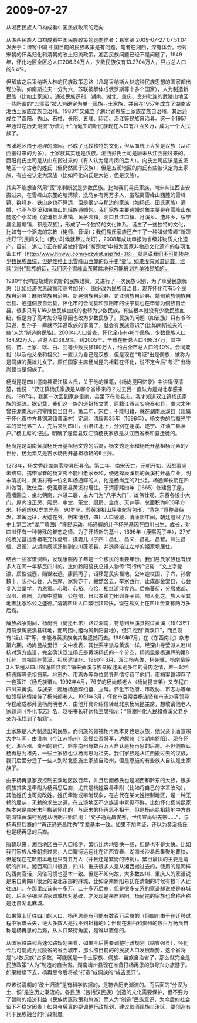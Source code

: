 # 2009-07-27

从湘西民族人口构成看中国民族政策的走向

从湘西民族人口构成看中国民族政策的走向作者：易富贤 2009-07-27 07:51:04 发表于：博客中国 中国目前的民族政策是有问题，笔者在湘西，深有体会。经过宋朝的怀柔归化和清朝的改土归流政策，湘西民族问题已经不是问题了，1949年，怀化地区全区总人口206.34万人，少数民族仅有13.2704万人，只占总人口的6.4%。

但解放之后采纳斯大林的民族政策思路（凡是采纳斯大林这种民族思想的国家都出现分裂，如南斯拉夫一分为六，苏联被解体成俄罗斯等十多个国家），人为制造新民族（比如土家族）。通过民族识别，湖南、湖北、重庆、贵州毗连的武陵山地区一些所谓的“五溪蛮”被人为确定为单一民族--土家族，并且在1957年成立了湖南省湘西土家族苗族自治州。1983年又成立了湖北省恩施土家族苗族自治州，其后还成立了酉阳、秀山、石柱、长阳、五峰、印江、沿江等民族自治县。这一个1957年通过逆历史潮流“分流为土”而诞生的新民族现在人口有八百多万，成为一个大民族了。

五溪地区由于地理的原因，形成了比较独特的文化，但从血统上大多是汉族（从江西搬过来的为多）。土家族其实也是汉族。湘西彭氏土司是唐末从江西搬过来的。酉阳冉氏土司是从山东搬过来的（有人认为是冉闵的后人）。向氏土司应该是五溪地区一个古老的姓氏（但仍然属于汉族），但是五溪地区的向氏有些被认定为土家族，有些被认定为汉族（比如怀化向氏是大姓，但是汉族）。

其实不能想当然用“蛮”来判断就是少数民族。比如我们易氏家族，南宋从江西吉安搬过来，在雪峰山东麓的塘湾镇、洗马乡有两万多人，虽然离雪峰山西麓的雪峰镇、群峰乡、铁山乡也不算远，但是很少与那边的家族（如杨氏、田氏家族）通婚，也不与罗溪和麻塘山的瑶族通婚的。我们家族主要通婚对象主要是在雪峰山东麓这个小盆地（溆浦县龙潭镇、黄茅园镇，洞口县江口镇、月溪乡、渣坪乡，绥宁县金屋塘镇，都是汉族），形成了一个独特的文化体系，诞生了一些独特的文化，比如有一个驱鬼的宗教（栳师，音译）；我们易氏家族还产生了一种叫做雪峰“断颈龙灯”的民间文化（我小时候就舞过龙灯），2008年成功申报为省级非物质文化遗产，目前，洪江市正在抓紧做好雪峰“断颈龙”申报为国家非物质文化遗产的各项准备工作（http://www.hnwwj.com/yczylist.asp?id=36）。就是说我们不可能掺杂少数民族血统，但是性格上比雪峰山西麓的似乎更“蛮”。如果没有家谱记载，继续“划分”民族的话，我们这个雪峰山东麓盆地也可能被划为单独民族的。

1980年代响应胡耀邦的新的民族政策，又进行了一次民族识别，为了享受民族优惠（比如经济优惠政策和高考加分），纷纷改为民族自治县，现在怀化市有5个民族自治县：麻阳苗族自治县、新晃侗族自治县、芷江侗族自治县、靖州苗族侗族自治县、通道侗族自治县，怀化市的会同县和邵阳市的绥宁县也在申请为侗族自治县。很多只有1/16少数民族血统的也转为少数民族。有些根本就没有少数民族血统，但是为了高考加分等原因也改为少数民族了。民族的问题（如该族）只有爷爷知道，到孙子一辈就不知道改族的事情了，就会有民族意识了(比如南斯拉夫的一些“人为”制造的民族)。2000年人口普查，怀化全市有46个民族，少数民族人口184.92万人，占总人口39.9%。到2005年，全市在册总人口498.37万，其中侗、苗、土家、瑶、白、回等少数民族190万人，约占全市总人口的40%。会同粟裕（以及他父亲和祖父）一直认为自己是汉族，但是现在“考证”出是侗族，被称为是侗族的英雄儿女了。原任国家主席杨尚昆的祖籍在怀化，说不定今后"考证"出杨尚昆也是侗族了。

杨尚昆是四川潼南县双江镇人氏，关于他的祖籍，《杨尚昆回忆录》中讲得很清楚，他说：“双江镇杨氏家族是从哪个省移来的？过去我一直认为是湖北孝感来的。1987年，我第一次回到家乡童南，县里下在修县志。我才知道双江镇杨氏家族的源流。据记载，我们这一族的远祖杨文秀，原籍江西吉安府泰和县，南宋末年曾在湖南永州府零陵县当县令。第二年，宋亡，不能归籍，就在湖南辰溪县（现属于怀化市中方县铜湾镇黄溪村）定居。清康熙35年（1696年），杨文秀的后裔光字辈的堂兄弟三人，先后来到四川，沿涪江北上，分别在蓬溪、遂宁、江油三县落户。”杨主席的记述，明确了潼南县双江镇杨氏家族是从江西省泰和县迁徙的。

杨尚昆是湖南黄溪杨氏开基祖杨文秀的后裔，杨文秀是泰和杨氏开基祖杨允素的7世孙，杨允素又是吉水杨氏开基祖杨辂的6世孙。

1278年，杨文秀赴湖南零陵县任县令。第二年，南宋灭亡，元朝开始，因战事尚未结束，携带家眷的杨文秀不能回老家泰和，便选择辰溪县的黄溪村开基立业。明末清初时，黄溪村有一位名叫杨通辉的人，他是杨尚昆的7世祖。杨通辉长期在四川做官，致仕后，仍回辰溪县黄溪村居住。于清康熙四年（1665）修建窨子屋，高墙围立，坐北朝南，六进二层，主大门为“八字大门”，雄伟壮观，东西各设小大门。屋内设正房、厢房、中堂、茶堂、厨房、金库、天井等，总面积为600平方米。杨通辉60岁生光基，90岁卒，葬黄溪祖山坪骆驼背包形，“背包 ”意整装待发，准备远征，发迹在外。明末清初，四川人口锐减，清康熙年间，朝廷组织了历史上第二次“湖广填四川”移民运动。杨通辉的儿子杨光基因在四川出生、成长，对四川怀有一种特殊的眷恋之情。为了开拓新的基业，1696年（康熙丙子年），37岁的杨光基出售祖宅充作盘缠，携妻儿（子四：昌仁、昌义、昌礼、昌智。川生昌信、昌德）从湖南辰溪迁徙到四川蓬溪县，并选择涪江左岸的姬家坝居住。

结合一些家谱资料，发现康熙丙子年是一个移民的重要年份。我们易氏家族也有很多人在同一年移民四川的。比如黔阳易氏总谱人物传“笃行传”记载：“文上字登瀛，质性诚悫，贻谋宏远。康熙丙子，诏移楚民实蜀地。公年逾杖国，子六，孙曾数十，长孙心会，入邑庠，家赀亦丰，毅然舍去，举家西行，止成都金堂县，心会复入金堂学，为恩贡。心融、心裕、心恰，相继游泮食饩。后裔蕃衍，分居成都、汉川、德阳，为蜀中望族。公在蜀，日以孝弟力田训导子弟，蜀人化之。族人至其地者犹悉称公之盛德。”清朝四川人口繁衍非常快，现在易文上在四川金堂有两万多后裔。

解放战争期间，杨尚明（尚昆七弟）路过湖南，特意到辰溪县找过黄溪（1943年1月前隶属辰溪县辖地，而周围村组均属黔阳县地），但只找到“黄溪口”，而且没有“祖山坪”等，未能与黄溪族亲共聚遗撼而去。1989年7月，在《东西南北》杂志第六期，杨尚昆故里行一文中发表，其世系字派与黄溪一样，经深山寻莹派人赴川核对双方族谱，完全确认双江杨氏是黄溪杨氏的一个分支，杨尚昆是杨通辉的第8代孙，其祖籍在黄溪，祖居遗址存。1990年3月，双江杨先佐，杨先骥、杨宗岳等3人专程从四川省潼质县双江镇来黄溪与族亲叙述离别多年的骨肉之情，并一起给杨通辉等先祖扫墓。地志办、市志办等单位领导热情接待了他们，市档案馆印存了一套双江〈杨氏族谱〉。1992年4月，76岁的杨尚颜老人（杨尚昆堂弟）又专程由四川来黄溪，与族亲一起给杨通辉扫墓、立碑。怀化市政府、市政协、市志办等单位领导热情接待了杨尚颜老人。1991年3月，怀化市委常委杨连贤和市志办等领导专程赴成都拜见杨尚明老人，由他开具介绍信转赴北京杨尚昆主席，想敬请他老人家题词《怀化市志》名，赵秘书长转达杨主席指示：“感谢怀化人民和黄溪父老乡亲为我找到了祖籍”。

土家族是人为制造出的民族。而侗族的领袖杨再思本身也是汉族，他父亲于唐宣宗大中年间，由淮南（今江苏扬州）丞授金吾将军，边叙州（今湖南黔阳）。现在怀化、湘西州、贵州的铜仁、黔东南州有数百万人自认是杨再思的后裔。不但侗族认杨再思为祖先，一些土家族也认杨再思为祖先。我们家族是从江西搬过去的汉族，我们后面分迁了一些人到湖北恩施土家族自治州，但是恩施的有些族人自认是土家族了。

由于杨再思家族控制五溪地区数百年，并且后面杨氏也是湘西和黔东的大族，很多侗族其实是牵附为杨再思后裔，尤其是杨姓容易牵附（比如将自己的字辈改动），其他姓氏也可能改姓。姓氏牵附或攀附现象，在古代在某大姓控制地区，是一种无赖的屈从，无赖的求生之道。在五溪地区不少族谱中累见不鲜。比如怀化杨尚昆家族本来是南宋末年搬到怀化的，与唐末的杨再思不相干。但是杨尚昆祖籍地中方县铜湾镇黄溪村杨姓从明朝开始启用：“文子通光昌俊秀，世传宣尚绍先宗……”，与杨再思后裔的““再正通光昌胜秀”字辈基本一致。如果不加考证，还以为黄溪杨氏也是杨再思的后裔。

唐朝以来，湘西地区由于人口稀少，繁衍比内地要快一些，但是也不是太快。比如我们家族从宋朝搬过来，人口繁衍远远比在江西宜春、湖南长沙易氏集聚地要快，但是现在在黔阳本地也只有五万人（并且还是繁衍的特例）。繁衍最快的主要是清朝的四川。湘西离四川很近，四川、重庆很多人是从湘西搬过去的，使用的是同样的西南官话，风俗习惯也基本一致。但是不知何故，大多数四川、重庆人的家谱说是来自离四川很远的湖北东部的麻城，比如湖南黔阳易氏在清朝的时候有数千人迁往四川，在那里应该有十多万、二十多万后裔，但是很多支系的家谱却说成是麻城的，后面仔细理清家谱或核对墓碑，才发现是来自黔阳。杨尚昆的家族也曾称声称是迁自湖北麻城。

如果算上迁往四川的人口，杨再思是有可能有数百万后裔的（但四川由于在迁移过程中家谱丢失，绝大多数人是找不到祖籍的）；但现在湘西和贵州的数百万杨氏自称是杨再思的后裔，从人口繁衍角度，是难以置信的。

从国家铁路和高速公路规划来看，如果今后需要调整行政规划（缩省强县），怀化今后可能成为武陵省的省会城市，那么照目前的的民族人口发展趋势，这个省将是“少数民族”占多数，可能就是一个土家族、侗族、苗族自治省了，那么就完全是民族政策“人为”制造的自治省。湖南靖州县现在准备打杨再思的旗号兴办旅游了。如果继续下去，杨再思今后将被“打造”成侗族的“成吉思汗”。

应该说清朝的“改土归流”是有科学依据的，是符合历史潮流的。而后面的“分汉为土、侗”是逆历史潮流的。各民族（包括汉民族）创造的文化需要保护，但不要为了暂时的经济利益（民族优惠政策和旅游）而人为“制造”民族意识，为今后的社会留下不稳定因素！如果今后真的要调整行政规划，建议取消民族自治区，要创造有利于民族融合的行政制度。
